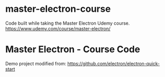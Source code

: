 # master-electron-course
Code built while taking the Master Electron Udemy course. https://www.udemy.com/course/master-electron/

# Master Electron - Course Code

Demo project modified from: https://github.com/electron/electron-quick-start
